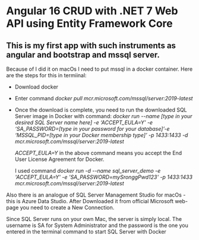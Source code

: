 # Angular 16 CRUD with .NET 7 Web API using Entity Framework Core

## This is my first app with suсh instruments as angular and bootstrap and mssql server. 
Because of I did it on macOs I need to put mssql in a docker container. Here are the steps for this in termiinal:

* Download docker
* Enter command *docker pull mcr.microsoft.com/mssql/server:2019-latest* 
* Once the download is complete, you need to run the downloaded SQL Server image in Docker with command: 
   *docker run --name [type in your desired SQL Server name here] -e ‘ACCEPT_EULA=Y’ -e ‘SA_PASSWORD=[type in your password for your database]’-e ‘MSSQL_PID=[type in your Docker membership type]’ -p 1433:1433 -d mcr.microsoft.com/mssql/server:2019-latest*

	*ACCEPT_EULA=Y* in the above command means you accept the End User License Agreement for Docker.

	I used command *docker run -d --name sql_server_demo -e 'ACCEPT_EULA=Y' -e 'SA_PASSWORD=mySronggPwd123' -p 1433:1433 mcr.microsoft.com/mssql/server:2019-latest*

Also there is an analogue of SQL Server Management Studio for macOs  - this is  Azure Data Studio. After Downloaded it from official Microsoft web-page you need to create a New Connection. 

Since SQL Server runs on your own Mac, the server is simply local. The username is SA for System Administrator and the password is the one you entered in the terminal command to start SQL Server with Docker